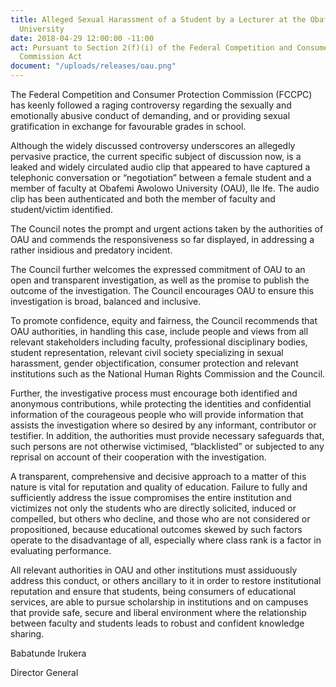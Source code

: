 ```yaml
---
title: Alleged Sexual Harassment of a Student by a Lecturer at the Obafemi Awolowo
  University
date: 2018-04-29 12:00:00 -11:00
act: Pursuant to Section 2(f)(i) of the Federal Competition and Consumer Protection
  Commission Act
document: "/uploads/releases/oau.png"
---
```


The Federal Competition and Consumer Protection Commission (FCCPC) has keenly followed a raging controversy regarding the sexually and emotionally abusive conduct of demanding, and or providing sexual gratification in exchange for favourable grades in school.

Although the widely discussed controversy underscores an allegedly pervasive practice, the current specific subject of discussion now, is a leaked and widely circulated audio clip that appeared to have captured a telephonic conversation or “negotiation” between a female student and a member of faculty at Obafemi Awolowo University (OAU), Ile Ife. The audio clip has been authenticated and both the member of faculty and student/victim identified.

The Council notes the prompt and urgent actions taken by the authorities of OAU and commends the responsiveness so far displayed, in addressing a rather insidious and predatory incident.

The Council further welcomes the expressed commitment of OAU to an open and transparent investigation, as well as the promise to publish the outcome of the investigation.  The Council encourages OAU to ensure this investigation is broad, balanced and inclusive.

To promote confidence, equity and fairness, the Council recommends that OAU authorities, in handling this case, include people and views from all relevant stakeholders including faculty, professional disciplinary bodies, student representation, relevant civil society specializing in sexual harassment, gender objectification, consumer protection and relevant institutions such as the National Human Rights Commission and the Council.

Further, the investigative process must encourage both identified and anonymous contributions, while protecting the identities and confidential information of the courageous people who will provide information that assists the investigation where so desired by any informant, contributor or testifier. In addition, the authorities must provide necessary safeguards that, such persons are not otherwise victimised, “blacklisted” or subjected to any reprisal on account of their cooperation with the investigation.

A transparent, comprehensive and decisive approach to a matter of this nature is vital for reputation and quality of education. Failure to fully and sufficiently address the issue compromises the entire institution and victimizes not only the students who are directly solicited, induced or compelled, but others who decline, and those who are not considered or propositioned, because educational outcomes skewed by such factors operate to the disadvantage of all, especially where class rank is a factor in evaluating performance.

All relevant authorities in OAU and other institutions must assiduously address this conduct, or others ancillary to it in order to restore institutional reputation and ensure that students, being consumers of educational services, are able to pursue scholarship in institutions and on campuses that provide safe, secure and liberal environment where the relationship between faculty and students leads to robust and confident knowledge sharing. 

Babatunde Irukera

Director General
